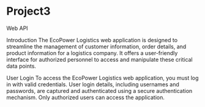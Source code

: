 # Project3
Web API 

Introduction
The EcoPower Logistics web application is designed to streamline the management of customer information, order details, and product information for a logistics company. It offers a user-friendly interface for authorized personnel to access and manipulate these critical data points.

User Login
To access the EcoPower Logistics web application, you must log in with valid credentials. User login details, including usernames and passwords, are captured and authenticated using a secure authentication mechanism. Only authorized users can access the application.
